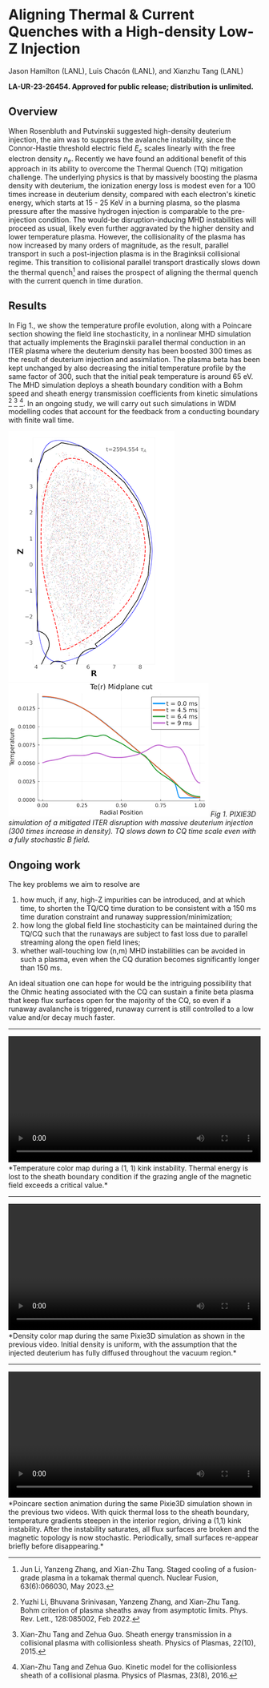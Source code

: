 # Aligning Thermal & Current Quenches with a High-density Low-Z Injection
Jason Hamilton (LANL), Luis Chacón (LANL), and Xianzhu Tang (LANL)

**LA-UR-23-26454. Approved for public release; distribution is unlimited.** 

## Overview

When Rosenbluth and Putvinskii suggested high-density deuterium injection, the aim was to suppress the avalanche instability, since the Connor-Hastie threshold electric field $E_c$ scales linearly with the free electron density $n_e$. Recently we have found an additional benefit of this approach in its ability to overcome the Thermal Quench (TQ) mitigation challenge. The underlying physics is that by massively boosting the plasma density with deuterium, the ionization energy loss is modest even for a 100 times increase in deuterium density, compared with each electron's kinetic energy, which starts at 15 - 25 KeV in a burning plasma, so the plasma pressure after the massive hydrogen injection is comparable to the pre-injection condition. The would-be disruption-inducing MHD instabilities will proceed as usual, likely even further aggravated by the higher density and lower temperature plasma. However, the collisionality of the plasma has now increased by many orders of magnitude, as the result, parallel transport in such a post-injection plasma is in the Braginksii collisional regime. This transition to collisional parallel transport drastically slows down the thermal quench[^1] and raises the prospect of aligning the thermal quench with the current quench in time duration.


## Results
In Fig 1., we show the temperature profile evolution, along with a Poincare section showing the field line stochasticity, in a nonlinear MHD simulation that actually implements the Braginskii parallel thermal conduction in an ITER plasma where the deuterium density has been boosted 300 times as the result of deuterium injection and assimilation. The plasma beta has been kept unchanged by also decreasing the initial temperature profile by the same factor of 300, such that the initial peak temperature is around 65 eV. The MHD simulation deploys a sheath boundary condition with a Bohm speed and sheath energy transmission coefficients from kinetic simulations [^2] [^3] [^4]. In an ongoing study, we will carry out such simulations in WDM modelling codes that account for the feedback from a conducting boundary with finite wall time.

![](img/gallery/t=9ms-copy.png) ![](img/gallery/Te_midplane4old-copy.png)
*Fig 1. PIXIE3D simulation of a mitigated ITER disruption with massive deuterium injection (300 times increase in density). TQ slows down to CQ time scale even with a fully stochastic B field.*

## Ongoing work

The key problems we aim to resolve are 

1. how much, if any, high-Z impurities can be introduced, and at which time, to shorten the TQ/CQ time duration to be consistent with a 150 ms time duration constraint and runaway suppression/minimization; 
1. how long the global field line stochasticity can be maintained during the TQ/CQ such that the runaways are subject to fast loss due to parallel streaming along the open field lines; 
1. whether wall-touching low (n,m) MHD instabilities can be avoided in such a plasma, even when the CQ duration becomes significantly longer than 150 ms. 

An ideal situation one can hope for would be the intriguing possibility that the Ohmic heating associated with the CQ can sustain a finite beta plasma that keep flux surfaces open for the majority of the CQ, so even if a runaway avalanche is triggered, runaway current is still controlled to a low value and/or decay much faster.

----

<video controls preload="metadata" width="100%">
    <source src="../img/pixie3d/Temp_2D_car.mp4" type="video/mp4">
    Sorry, your browser doesn't support embedded videos.
</video>
*Temperature color map during a (1, 1) kink instability. Thermal energy is lost to the sheath boundary condition if the grazing angle of the magnetic field exceeds a critical value.*

----

<video controls preload="metadata" width="100%">
    <source src="../img/pixie3d/Den_2D_car.mp4" type="video/mp4">
    Sorry, your browser doesn't support embedded videos.
</video>
*Density color map during the same Pixie3D simulation as shown in the previous video. Initial density is uniform, with the assumption that the injected deuterium has fully diffused throughout the vacuum region.*

----

<video controls preload="metadata" width="100%">
    <source src="../img/pixie3d/sheathnewalpha.mp4" type="video/mp4">
    Sorry, your browser doesn't support embedded videos.
</video>
*Poincare section animation during the same Pixie3D simulation shown in the previous two videos. With quick thermal loss to the sheath boundary, temperature gradients steepen in the interior region, driving a (1,1) kink instability. After the instability saturates, all flux surfaces are broken and the magnetic topology is now stochastic. Periodically, small surfaces re-appear briefly before disappearing.*

[^1]: Jun Li, Yanzeng Zhang, and Xian-Zhu Tang. Staged cooling of a fusion-grade plasma in a tokamak thermal quench. Nuclear Fusion, 63(6):066030, May 2023.

[^2]: Yuzhi Li, Bhuvana Srinivasan, Yanzeng Zhang, and Xian-Zhu Tang. Bohm criterion of plasma sheaths away from asymptotic limits. Phys. Rev. Lett., 128:085002, Feb 2022.

[^3]: Xian-Zhu Tang and Zehua Guo. Sheath energy transmission in a collisional plasma with collisionless sheath. Physics of Plasmas, 22(10), 2015.

[^4]: Xian-Zhu Tang and Zehua Guo. Kinetic model for the collisionless sheath of a collisional plasma. Physics of Plasmas, 23(8), 2016.

<script type="text/x-mathjax-config">MathJax.Hub.Config({TeX: {equationNumbers: {autoNumber: "all"}}, tex2jax: {inlineMath: [['$','$']]}});</script>
<script type="text/javascript" src="https://cdnjs.cloudflare.com/ajax/libs/mathjax/2.7.2/MathJax.js?config=TeX-AMS_HTML"></script>
